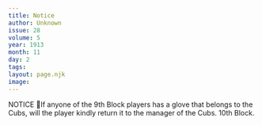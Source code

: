 ```yaml
---
title: Notice
author: Unknown
issue: 28
volume: 5
year: 1913
month: 11
day: 2
tags:
layout: page.njk
image:
---
```

NOTICE If anyone of the 9th Block players has a glove that belongs to the Cubs, will the player kindly return it to the manager of the Cubs. 10th Block. 
